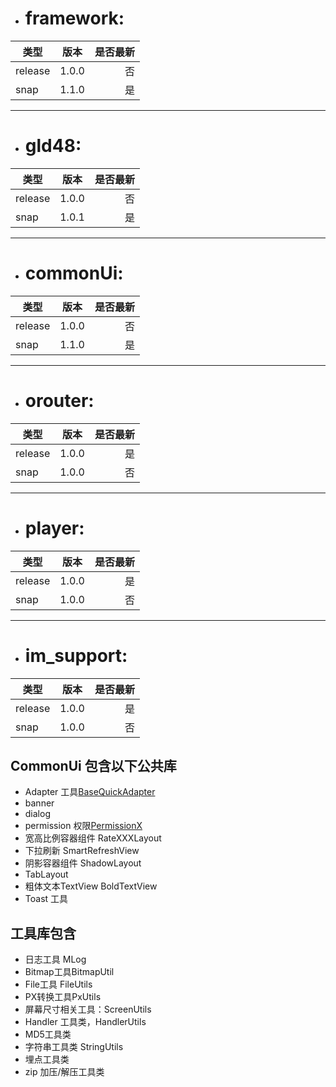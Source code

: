 

+ # framework:
类型|版本|是否最新
--|:--:|--:
release| 1.0.0|否
snap|1.1.0|是   

---

+ # gld48:
类型|版本|是否最新
--|:--:|--:
release| 1.0.0|否
snap|1.0.1|是  
   
---  
   
+ # commonUi:
类型|版本|是否最新
--|:--:|--:
release| 1.0.0|否
snap|1.1.0|是 
   
---  
   
+ # orouter:
类型|版本|是否最新
--|:--:|--:
release| 1.0.0|是
snap|1.0.0|否
   
---  
   
+ # player:
类型|版本|是否最新
--|:--:|--:
release| 1.0.0|是
snap|1.0.0|否
   
   
---  
   
+ # im_support:
类型|版本|是否最新
--|:--:|--:
release| 1.0.0|是
snap|1.0.0|否




## CommonUi  包含以下公共库
- Adapter 工具[BaseQuickAdapter](https://blog.csdn.net/zuo_er_lyf/article/details/79207150)   
- banner
- dialog
- permission  权限[PermissionX](https://blog.csdn.net/guolin_blog/article/details/106181780/)
- 宽高比例容器组件  RateXXXLayout
- 下拉刷新   SmartRefreshView
- 阴影容器组件  ShadowLayout
- TabLayout
- 粗体文本TextView     BoldTextView
- Toast 工具


##  工具库包含
- 日志工具 MLog
- Bitmap工具BitmapUtil
- File工具 FileUtils
- PX转换工具PxUtils
- 屏幕尺寸相关工具：ScreenUtils
- Handler 工具类，HandlerUtils
- MD5工具类
- 字符串工具类 StringUtils
- 埋点工具类
- zip 加压/解压工具类

